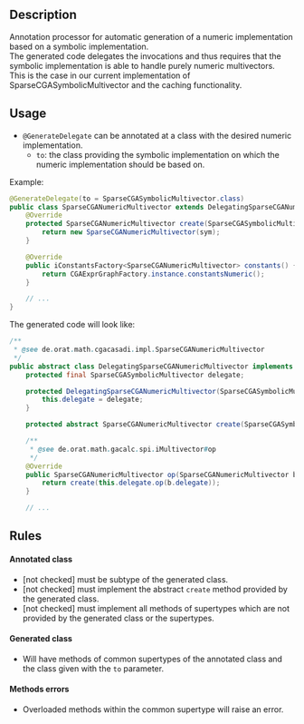 ## Description
Annotation processor for automatic generation of a numeric implementation based on a symbolic implementation. \
The generated code delegates the invocations and thus requires that the symbolic implementation is able to handle purely numeric multivectors. \
This is the case in our current implementation of SparseCGASymbolicMultivector and the caching functionality.


## Usage
- `@GenerateDelegate` can be annotated at a class with the desired numeric implementation.
	- `to`: the class providing the symbolic implementation on which the numeric implementation should be based on.


Example:
```java
@GenerateDelegate(to = SparseCGASymbolicMultivector.class)
public class SparseCGANumericMultivector extends DelegatingSparseCGANumericMultivector implements iMultivectorNumeric<SparseCGANumericMultivector, SparseCGASymbolicMultivector> {
    @Override
    protected SparseCGANumericMultivector create(SparseCGASymbolicMultivector sym) {
        return new SparseCGANumericMultivector(sym);
    }

    @Override
    public iConstantsFactory<SparseCGANumericMultivector> constants() {
        return CGAExprGraphFactory.instance.constantsNumeric();
    }

	// ...
}
```

The generated code will look like:
```java
/**
 * @see de.orat.math.cgacasadi.impl.SparseCGANumericMultivector
 */
public abstract class DelegatingSparseCGANumericMultivector implements iMultivector<SparseCGANumericMultivector> {
	protected final SparseCGASymbolicMultivector delegate;

	protected DelegatingSparseCGANumericMultivector(SparseCGASymbolicMultivector delegate) {
		this.delegate = delegate;
	}

	protected abstract SparseCGANumericMultivector create(SparseCGASymbolicMultivector delegate);

	/**
	 * @see de.orat.math.gacalc.spi.iMultivector#op
	 */
	@Override
	public SparseCGANumericMultivector op(SparseCGANumericMultivector b) {
		return create(this.delegate.op(b.delegate));
	}

	// ...
```


## Rules
#### Annotated class
- [not checked] must be subtype of the generated class.
- [not checked] must implement the abstract `create` method provided by the generated class.
- [not checked] must implement all methods of supertypes which are not provided by the generated class or the supertypes.


#### Generated class
- Will have methods of common supertypes of the annotated class and the class given with the `to` parameter.


#### Methods errors
- Overloaded methods within the common supertype will raise an error.

